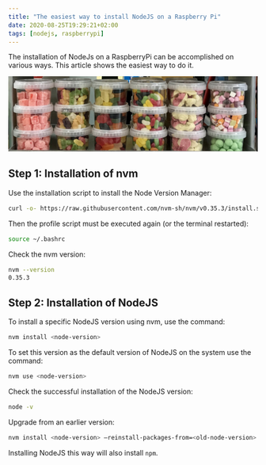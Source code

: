 ```yaml
---
title: "The easiest way to install NodeJS on a Raspberry Pi"
date: 2020-08-25T19:29:21+02:00
tags: [nodejs, raspberrypi]
---
```


The installation of NodeJs on a RaspberryPi can be accomplished on various ways. This article shows the easiest way to do it.

<!--more-->

![Install NodeJS on a RaspberryPi](/img/install-node.jpeg)

## Step 1: Installation of nvm
Use the installation script to install the Node Version Manager:

```bash
curl -o- https://raw.githubusercontent.com/nvm-sh/nvm/v0.35.3/install.sh | bash
```

Then the profile script must be executed again (or the terminal restarted):

```bash
source ~/.bashrc
```

Check the nvm version:

```bash
nvm --version
0.35.3
```

## Step 2: Installation of NodeJS

To install a specific NodeJS version using nvm, use the command:

```bash
nvm install <node-version>
```

To set this version as the default version of NodeJS on the system use the command:

```bash
nvm use <node-version>
```

Check the successful installation of the NodeJS version:

```bash
node -v
```

Upgrade from an earlier version:

```bash
nvm install <node-version> —reinstall-packages-from=<old-node-version>
```

Installing NodeJS this way will also install ```npm```.